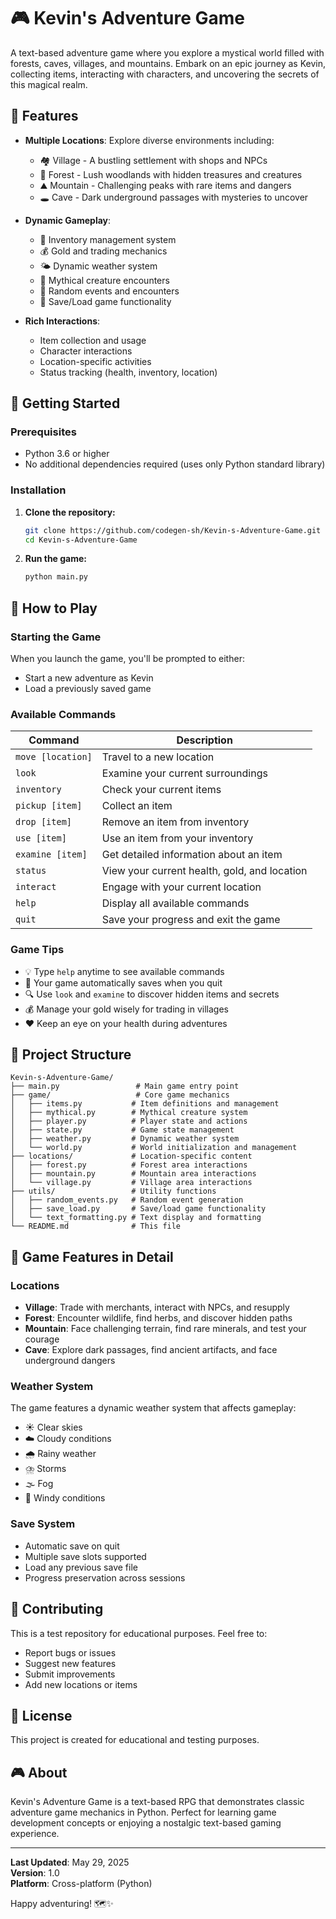 # 🎮 Kevin's Adventure Game

A text-based adventure game where you explore a mystical world filled with forests, caves, villages, and mountains. Embark on an epic journey as Kevin, collecting items, interacting with characters, and uncovering the secrets of this magical realm.

## 🌟 Features

- **Multiple Locations**: Explore diverse environments including:
  - 🏘️ Village - A bustling settlement with shops and NPCs
  - 🌲 Forest - Lush woodlands with hidden treasures and creatures
  - ⛰️ Mountain - Challenging peaks with rare items and dangers
  - 🕳️ Cave - Dark underground passages with mysteries to uncover

- **Dynamic Gameplay**:
  - 🎒 Inventory management system
  - 💰 Gold and trading mechanics
  - 🌤️ Dynamic weather system
  - 🐉 Mythical creature encounters
  - 🎲 Random events and encounters
  - 💾 Save/Load game functionality

- **Rich Interactions**:
  - Item collection and usage
  - Character interactions
  - Location-specific activities
  - Status tracking (health, inventory, location)

## 🚀 Getting Started

### Prerequisites

- Python 3.6 or higher
- No additional dependencies required (uses only Python standard library)

### Installation

1. **Clone the repository:**
   ```bash
   git clone https://github.com/codegen-sh/Kevin-s-Adventure-Game.git
   cd Kevin-s-Adventure-Game
   ```

2. **Run the game:**
   ```bash
   python main.py
   ```

## 🎯 How to Play

### Starting the Game

When you launch the game, you'll be prompted to either:
- Start a new adventure as Kevin
- Load a previously saved game

### Available Commands

| Command | Description |
|---------|-------------|
| `move [location]` | Travel to a new location |
| `look` | Examine your current surroundings |
| `inventory` | Check your current items |
| `pickup [item]` | Collect an item |
| `drop [item]` | Remove an item from inventory |
| `use [item]` | Use an item from your inventory |
| `examine [item]` | Get detailed information about an item |
| `status` | View your current health, gold, and location |
| `interact` | Engage with your current location |
| `help` | Display all available commands |
| `quit` | Save your progress and exit the game |

### Game Tips

- 💡 Type `help` anytime to see available commands
- 💾 Your game automatically saves when you quit
- 🔍 Use `look` and `examine` to discover hidden items and secrets
- 💰 Manage your gold wisely for trading in villages
- ❤️ Keep an eye on your health during adventures

## 📁 Project Structure

```
Kevin-s-Adventure-Game/
├── main.py                 # Main game entry point
├── game/                   # Core game mechanics
│   ├── items.py           # Item definitions and management
│   ├── mythical.py        # Mythical creature system
│   ├── player.py          # Player state and actions
│   ├── state.py           # Game state management
│   ├── weather.py         # Dynamic weather system
│   └── world.py           # World initialization and management
├── locations/             # Location-specific content
│   ├── forest.py          # Forest area interactions
│   ├── mountain.py        # Mountain area interactions
│   └── village.py         # Village area interactions
├── utils/                 # Utility functions
│   ├── random_events.py   # Random event generation
│   ├── save_load.py       # Save/load game functionality
│   └── text_formatting.py # Text display and formatting
└── README.md              # This file
```

## 🎨 Game Features in Detail

### Locations
- **Village**: Trade with merchants, interact with NPCs, and resupply
- **Forest**: Encounter wildlife, find herbs, and discover hidden paths
- **Mountain**: Face challenging terrain, find rare minerals, and test your courage
- **Cave**: Explore dark passages, find ancient artifacts, and face underground dangers

### Weather System
The game features a dynamic weather system that affects gameplay:
- ☀️ Clear skies
- ☁️ Cloudy conditions
- 🌧️ Rainy weather
- ⛈️ Storms
- 🌫️ Fog
- 💨 Windy conditions

### Save System
- Automatic save on quit
- Multiple save slots supported
- Load any previous save file
- Progress preservation across sessions

## 🤝 Contributing

This is a test repository for educational purposes. Feel free to:
- Report bugs or issues
- Suggest new features
- Submit improvements
- Add new locations or items

## 📝 License

This project is created for educational and testing purposes.

## 🎮 About

Kevin's Adventure Game is a text-based RPG that demonstrates classic adventure game mechanics in Python. Perfect for learning game development concepts or enjoying a nostalgic text-based gaming experience.

---

**Last Updated**: May 29, 2025  
**Version**: 1.0  
**Platform**: Cross-platform (Python)

Happy adventuring! 🗺️✨

